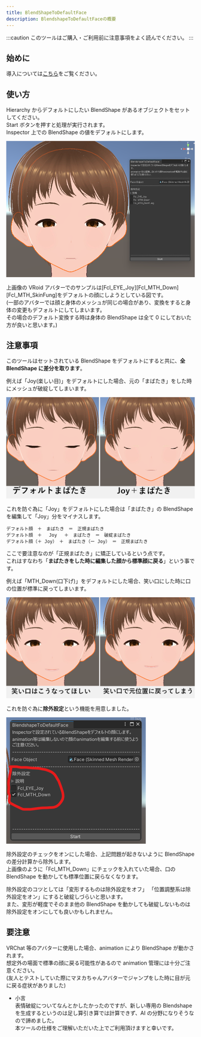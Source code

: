 ```yaml
---
title: BlendShapeToDefaultFace
description: BlendshapeToDefaultFaceの概要
---
```


:::caution
このツールはご購入・ご利用前に注意事項をよく読んでください。
:::

## 始めに

導入については[こちら](/Kuni_Tool/common/install/)をご覧ください。

## 使い方

Hierarchy からデフォルトにしたい BlendShape があるオブジェクトをセットしてください。<br>
Start ボタンを押すと処理が実行されます。<br>
Inspector 上での BlendShape の値をデフォルトにします。<br>

![unity vroid](../../../assets/images/unity-vroid.png)

上画像の VRoid アバターでのサンプルは[Fcl_EYE_Joy][Fcl_MTH_Down][Fcl_MTH_SkinFung]をデフォルトの顔にしようとしている図です。<br>
(一部のアバターでは顔と身体のメッシュが同じの場合があり、変換をすると身体の変更もデフォルトにしてしまいます。<br>
その場合のデフォルト変換する時は身体の BlendShape は全て 0 にしておいた方が良いと思います。)

## 注意事項

このツールはセットされている BlendShape をデフォルトにすると共に、**全 BlendShape に差分を取ります**。

例えば「Joy(楽しい目)」をデフォルトにした場合、元の「まばたき」をした時にメッシュが破綻してしまいます。

![unity vroid dif](../../../assets/images/unity-vroid-blink-dif.png)

これを防ぐ為に「Joy」をデフォルトにした場合は「まばたき」の BlendShape を編集して「Joy」分をマイナスします。

```code枠
デフォルト顔　＋　まばたき　＝　正規まばたき
デフォルト顔　＋　 Joy 　＋　まばたき　＝　破綻まばたき
デフォルト顔（＋ Joy）　＋　まばたき（ー Joy）　＝　正規まばたき
```

ここで要注意なのが「正規まばたき」に矯正しているという点です。<br>
これはすなわち「**まばたきをした時に編集した顔から標準顔に戻る**」という事です。

例えば「MTH_Down(口下げ)」をデフォルトにした場合、笑い口にした時に口の位置が標準に戻ってしまいます。

![unity vroid mth](../../../assets/images/unity-vroid-mth.png)

これを防ぐ為に**除外設定**という機能を用意しました。

![unity vroid mth](../../../assets/images/unity-bs2df-ex.png)

除外設定のチェックをオンにした場合、上記問題が起きないように BlendShape の差分計算から除外します。<br>
上画像のように「Fcl_MTH_Down」にチェックを入れていた場合、口の BlendShape を動かしても標準位置に戻らなくなります。

除外設定のコツとしては「変形するものは除外設定をオフ」 「位置調整系は除外設定をオン」にすると破綻しづらいと思います。<br>
また、変形が軽度でそのまま他の BlendShape を動かしても破綻しないものは除外設定をオンにしても良いかもしれません。

## 要注意

VRChat 等のアバターに使用した場合、animation により BlendShape が動かされます。<br>
想定外の場面で標準の顔に戻る可能性があるので animation 管理には十分ご注意ください。<br>
(友人とテストしていた際にマヌカちゃんアバターでジャンプをした時に目が元に戻る症状がありました)

- 小言<br>
  表情破綻についてなんとかしたかったのですが、新しい専用の Blendshape を生成するというのは足し算引き算では計算できず、AI の分野になりそうなので諦めました。<br>
  本ツールの仕様をご理解いただいた上でご利用頂けますと幸いです。
